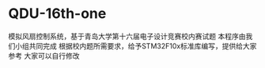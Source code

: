 # QDU-16th-one
模拟风扇控制系统，基于青岛大学第十六届电子设计竞赛校内赛试题
本程序由我们小组共同完成
根据校内题所需要求，给予STM32F10x标准库编写，提供给大家参考
大家可以自行修改
